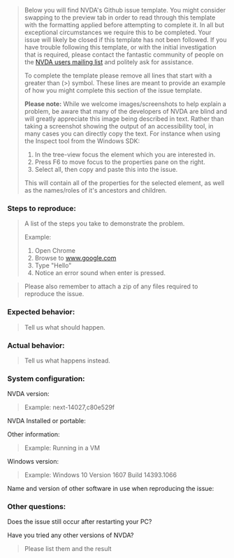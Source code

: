 > Below you will find NVDA's Github issue template. You might consider swapping to the preview tab in order
> to read through this template with the formatting applied before attempting to complete it. In all but
> exceptional circumstances we require this to be completed. Your issue will likely be closed if this
> template has not been followed. If you have trouble following this template, or with the initial investigation
> that is required, please contact the fantastic community of people on the [NVDA users mailing list](https://github.com/nvaccess/nvda-community/wiki/Connect#international-users-mailing-list-english)
> and politely ask for assistance.
>
> To complete the template please remove all lines that start with a greater than (>) symbol.
> These lines are meant to provide an example of how you might complete this section of the issue template.
>
> **Please note:**
> While we welcome images/screenshots to help explain a problem, be aware that many of the
> developers of NVDA are blind and will greatly appreciate this image being described in text.
> Rather than taking a screenshot showing the output of an accessibility tool, in many cases you
> can directly copy the text. For instance when using the Inspect tool from the Windows SDK:
> 1. In the tree-view focus the element which you are interested in.
> 1. Press F6 to move focus to the properties pane on the right.
> 1. Select all, then copy and paste this into the issue.
>
> This will contain all of the properties for the selected element, as well as the names/roles of
> it's ancestors and children.

### Steps to reproduce:
> A list of the steps you take to demonstrate the problem.
>
> Example:
>
> 1. Open Chrome
> 1. Browse to www.google.com
> 1. Type "Hello"
> 1. Notice an error sound when enter is pressed.

> Please also remember to attach a zip of any files required to reproduce the issue.

### Expected behavior:
> Tell us what should happen.

### Actual behavior:
> Tell us what happens instead.

### System configuration:
NVDA version:
> Example: next-14027,c80e529f

NVDA Installed or portable:

Other information:
> Example: Running in a VM

Windows version:
> Example: Windows 10 Version 1607 Build 14393.1066

Name and version of other software in use when reproducing the issue:

### Other questions:

Does the issue still occur after restarting your PC?

Have you tried any other versions of NVDA?
> Please list them and the result
